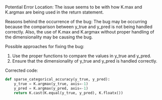 Potential Error Location:
The issue seems to be with how K.max and K.argmax are being used in the return statement. 

Reasons behind the occurrence of the bug:
The bug may be occurring because the comparison between y_true and y_pred is not being handled correctly. Also, the use of K.max and K.argmax without proper handling of the dimensionality may be causing the bug.

Possible approaches for fixing the bug:
1. Use the proper functions to compare the values in y_true and y_pred.
2. Ensure that the dimensionality of y_true and y_pred is handled correctly.

Corrected code:
```python
def sparse_categorical_accuracy(y_true, y_pred):
    y_true = K.argmax(y_true, axis=-1)
    y_pred = K.argmax(y_pred, axis=-1)
    return K.cast(K.equal(y_true, y_pred), K.floatx())
```